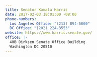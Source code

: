```yaml
---
title: Senator Kamala Harris
date: 2017-02-03 18:01:00 -08:00
phone-numbers:
  Los Angeles Office: "(213) 894-5000"
  DC Office: "(202) 224-3553"
website: https://www.harris.senate.gov/
office: |-
  40B Dirksen Senate Office Building
  Washington DC 20510
---
```


